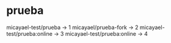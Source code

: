 prueba
======

micayael-test/prueba -> 1
micayael/prueba-fork -> 2
micayael-test/prueba:online -> 3
micayael-test/prueba:online -> 4
